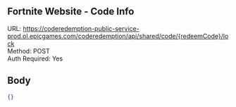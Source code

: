 ## Fortnite Website - Code Info

URL: https://coderedemption-public-service-prod.ol.epicgames.com/coderedemption/api/shared/code/{redeemCode}/lock \
Method: POST \
Auth Required: Yes

## Body
```json
{}
```
